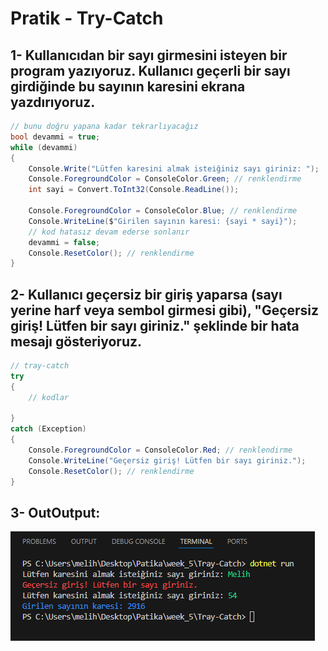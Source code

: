 # Pratik - Try-Catch

## 1- Kullanıcıdan bir sayı girmesini isteyen bir program yazıyoruz. Kullanıcı geçerli bir sayı girdiğinde bu sayının karesini ekrana yazdırıyoruz.
```C#
// bunu doğru yapana kadar tekrarlıyacağız
bool devammi = true;
while (devammi)
{
    Console.Write("Lütfen karesini almak isteiğiniz sayı giriniz: ");
    Console.ForegroundColor = ConsoleColor.Green; // renklendirme
    int sayi = Convert.ToInt32(Console.ReadLine());

    Console.ForegroundColor = ConsoleColor.Blue; // renklendirme
    Console.WriteLine($"Girilen sayının karesi: {sayi * sayi}");
    // kod hatasız devam ederse sonlanır
    devammi = false;
    Console.ResetColor(); // renklendirme
}
```

## 2- Kullanıcı geçersiz bir giriş yaparsa (sayı yerine harf veya sembol girmesi gibi), "Geçersiz giriş! Lütfen bir sayı giriniz." şeklinde bir hata mesajı gösteriyoruz.
```C#
// tray-catch
try
{
    // kodlar

}
catch (Exception)
{
    Console.ForegroundColor = ConsoleColor.Red; // renklendirme
    Console.WriteLine("Geçersiz giriş! Lütfen bir sayı giriniz.");
    Console.ResetColor(); // renklendirme
}
```

## 3- OutOutput:
![Output](img/output.png)